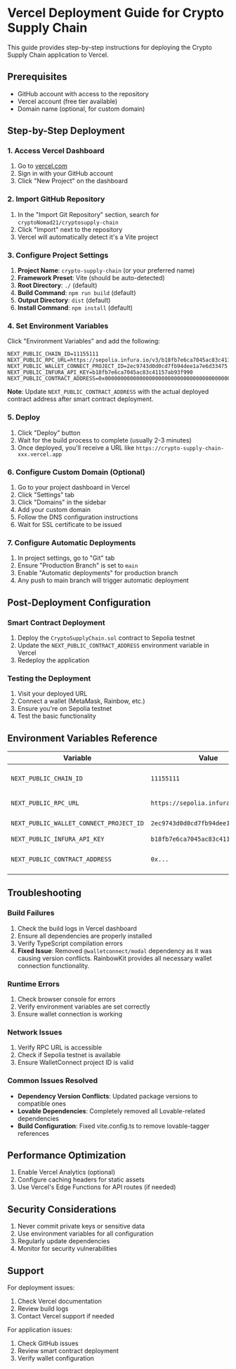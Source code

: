 # Vercel Deployment Guide for Crypto Supply Chain

This guide provides step-by-step instructions for deploying the Crypto Supply Chain application to Vercel.

## Prerequisites

- GitHub account with access to the repository
- Vercel account (free tier available)
- Domain name (optional, for custom domain)

## Step-by-Step Deployment

### 1. Access Vercel Dashboard

1. Go to [vercel.com](https://vercel.com)
2. Sign in with your GitHub account
3. Click "New Project" on the dashboard

### 2. Import GitHub Repository

1. In the "Import Git Repository" section, search for `cryptoNomad21/cryptosupply-chain`
2. Click "Import" next to the repository
3. Vercel will automatically detect it's a Vite project

### 3. Configure Project Settings

1. **Project Name**: `crypto-supply-chain` (or your preferred name)
2. **Framework Preset**: Vite (should be auto-detected)
3. **Root Directory**: `./` (default)
4. **Build Command**: `npm run build` (default)
5. **Output Directory**: `dist` (default)
6. **Install Command**: `npm install` (default)

### 4. Set Environment Variables

Click "Environment Variables" and add the following:

```
NEXT_PUBLIC_CHAIN_ID=11155111
NEXT_PUBLIC_RPC_URL=https://sepolia.infura.io/v3/b18fb7e6ca7045ac83c41157ab93f990
NEXT_PUBLIC_WALLET_CONNECT_PROJECT_ID=2ec9743d0d0cd7fb94dee1a7e6d33475
NEXT_PUBLIC_INFURA_API_KEY=b18fb7e6ca7045ac83c41157ab93f990
NEXT_PUBLIC_CONTRACT_ADDRESS=0x0000000000000000000000000000000000000000
```

**Note**: Update `NEXT_PUBLIC_CONTRACT_ADDRESS` with the actual deployed contract address after smart contract deployment.

### 5. Deploy

1. Click "Deploy" button
2. Wait for the build process to complete (usually 2-3 minutes)
3. Once deployed, you'll receive a URL like `https://crypto-supply-chain-xxx.vercel.app`

### 6. Configure Custom Domain (Optional)

1. Go to your project dashboard in Vercel
2. Click "Settings" tab
3. Click "Domains" in the sidebar
4. Add your custom domain
5. Follow the DNS configuration instructions
6. Wait for SSL certificate to be issued

### 7. Configure Automatic Deployments

1. In project settings, go to "Git" tab
2. Ensure "Production Branch" is set to `main`
3. Enable "Automatic deployments" for production branch
4. Any push to main branch will trigger automatic deployment

## Post-Deployment Configuration

### Smart Contract Deployment

1. Deploy the `CryptoSupplyChain.sol` contract to Sepolia testnet
2. Update the `NEXT_PUBLIC_CONTRACT_ADDRESS` environment variable in Vercel
3. Redeploy the application

### Testing the Deployment

1. Visit your deployed URL
2. Connect a wallet (MetaMask, Rainbow, etc.)
3. Ensure you're on Sepolia testnet
4. Test the basic functionality

## Environment Variables Reference

| Variable | Value | Description |
|----------|-------|-------------|
| `NEXT_PUBLIC_CHAIN_ID` | `11155111` | Sepolia testnet chain ID |
| `NEXT_PUBLIC_RPC_URL` | `https://sepolia.infura.io/v3/...` | RPC endpoint for Sepolia |
| `NEXT_PUBLIC_WALLET_CONNECT_PROJECT_ID` | `2ec9743d0d0cd7fb94dee1a7e6d33475` | WalletConnect project ID |
| `NEXT_PUBLIC_INFURA_API_KEY` | `b18fb7e6ca7045ac83c41157ab93f990` | Infura API key |
| `NEXT_PUBLIC_CONTRACT_ADDRESS` | `0x...` | Deployed smart contract address |

## Troubleshooting

### Build Failures

1. Check the build logs in Vercel dashboard
2. Ensure all dependencies are properly installed
3. Verify TypeScript compilation errors
4. **Fixed Issue**: Removed `@walletconnect/modal` dependency as it was causing version conflicts. RainbowKit provides all necessary wallet connection functionality.

### Runtime Errors

1. Check browser console for errors
2. Verify environment variables are set correctly
3. Ensure wallet connection is working

### Network Issues

1. Verify RPC URL is accessible
2. Check if Sepolia testnet is available
3. Ensure WalletConnect project ID is valid

### Common Issues Resolved

- **Dependency Version Conflicts**: Updated package versions to compatible ones
- **Lovable Dependencies**: Completely removed all Lovable-related dependencies
- **Build Configuration**: Fixed vite.config.ts to remove lovable-tagger references

## Performance Optimization

1. Enable Vercel Analytics (optional)
2. Configure caching headers for static assets
3. Use Vercel's Edge Functions for API routes (if needed)

## Security Considerations

1. Never commit private keys or sensitive data
2. Use environment variables for all configuration
3. Regularly update dependencies
4. Monitor for security vulnerabilities

## Support

For deployment issues:
1. Check Vercel documentation
2. Review build logs
3. Contact Vercel support if needed

For application issues:
1. Check GitHub issues
2. Review smart contract deployment
3. Verify wallet configuration
